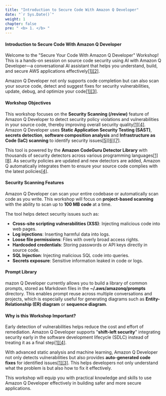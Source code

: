 ```yaml
---
title: "Introduction to Secure Code With Amazon Q Developer"
date: "`r Sys.Date()`"
weight: 1
chapter: false
pre: " <b> 1. </b> "
---
```


#### Introduction to Secure Code With Amazon Q Developer

Welcome to the "Secure Your Code With Amazon Q Developer" Workshop! This is a hands-on session on source code security using AI with Amazon Q Developer—a conversational AI assistant that helps you understand, build, and secure AWS applications effectively[[1]](https://aws.amazon.com/blogs/devops/code-security-scanning-with-amazon-q-developer/)[[2]](https://aws.amazon.com/q/developer/features/).

Amazon Q Developer not only supports code completion but can also scan your source code, detect and suggest fixes for security vulnerabilities, update, debug, and optimize your code[[1]](https://aws.amazon.com/blogs/devops/code-security-scanning-with-amazon-q-developer/)[[3]](https://dev.to/__spyros/revolutionizing-code-security-how-amazon-q-developer-safeguards-modern-applications-19f7).

#### Workshop Objectives

This workshop focuses on the **Security Scanning (/review)** feature of Amazon Q Developer to detect security policy violations and vulnerabilities in your source code, thereby improving overall security quality[[1]](https://aws.amazon.com/blogs/devops/code-security-scanning-with-amazon-q-developer/)[[4]](https://cloudelligent.com/insights/blog/code-security-amazon-q-developer/). Amazon Q Developer uses **Static Application Security Testing (SAST)**, **secrets detection**, **software composition analysis** and **Infrastructure as Code (IaC) scanning** to identify security issues[[5]](https://www.blackduck.com/glossary/what-is-sast.html)[[6]](https://orca.security/glossary/secrets-detection/)[[7]](https://www.wiz.io/academy/iac-scanning).

This tool is powered by the **Amazon CodeGuru Detector Library** with thousands of security detectors across various programming languages[[1]](https://aws.amazon.com/blogs/devops/code-security-scanning-with-amazon-q-developer/)[[8]](https://aws.amazon.com/blogs/aws/new-for-amazon-codeguru-reviewer-detector-library-and-security-detectors-for-log-injection-flaws/). As security policies are updated and new detectors are added, Amazon Q automatically integrates them to ensure your source code complies with the latest policies[[4]](https://cloudelligent.com/insights/blog/code-security-amazon-q-developer/).

#### Security Scanning Features

Amazon Q Developer can scan your entire codebase or automatically scan code as you write. This workshop will focus on **project-based scanning** with the ability to scan up to **100 MB code** at a time.

The tool helps detect security issues such as:

- **Cross-site scripting vulnerabilities (XSS)**: Injecting malicious code into web pages.
- **Log injections**: Inserting harmful data into logs.
- **Loose file permissions**: Files with overly broad access rights.
- **Hardcoded credentials**: Storing passwords or API keys directly in source code.
- **SQL Injection**: Injecting malicious SQL code into queries.
- **Secrets exposure**: Sensitive information leaked in code or logs.

#### Prompt Library

mazon Q Developer currently allows you to build a library of common prompts, stored as Markdown files in the **~/.aws/amazonq/prompts** directory. This enables prompt reuse across multiple conversations and projects, which is especially useful for generating diagrams such as **Entity-Relationship (ER) diagram** or **sequence diagram**.

#### Why is this Workshop Important?

Early detection of vulnerabilities helps reduce the cost and effort of remediation. Amazon Q Developer supports "**shift-left security**" integrating security early in the software development lifecycle (SDLC) instead of treating it as a final step[[1]](https://aws.amazon.com/blogs/devops/code-security-scanning-with-amazon-q-developer/)[[4]](https://cloudelligent.com/insights/blog/code-security-amazon-q-developer/).

With advanced static analysis and machine learning, Amazon Q Developer not only detects vulnerabilities but also provides **auto-generated code fixes** for identified issues[[1]](https://aws.amazon.com/blogs/devops/code-security-scanning-with-amazon-q-developer/)[[3]](https://dev.to/__spyros/revolutionizing-code-security-how-amazon-q-developer-safeguards-modern-applications-19f7). This helps developers not only understand what the problem is but also how to fix it effectively.

This workshop will equip you with practical knowledge and skills to use Amazon Q Developer effectively in building safer and more secure applications.
